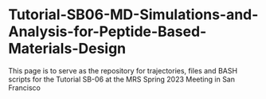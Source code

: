 # Tutorial-SB06-MD-Simulations-and-Analysis-for-Peptide-Based-Materials-Design
This page is to serve as the repository for trajectories, files and BASH scripts for the Tutorial SB-06 at the MRS Spring 2023 Meeting in San Francisco
